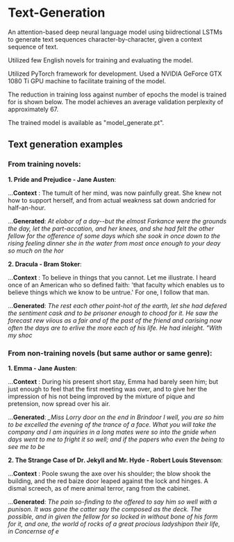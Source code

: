 # Text-Generation

An attention-based deep neural language model using biidrectional LSTMs to generate text sequences character-by-character, given a context sequence of text.

Utilized few English novels for training and evaluating the model.

Utilized PyTorch framework for development. Used a NVIDIA GeForce GTX 1080 Ti GPU machine to facilitate training of the model.

The reduction in training loss against number of epochs the model is trained for is shown below. The model achieves an average validation perplexity of approximately 67.

The trained model is available as "model_generate.pt".


## Text generation examples

### From training novels:

**1. Pride and Prejudice - Jane Austen**:

...**Context** : The tumult of her mind, was now painfully great. She knew not how to support herself, and from actual weakness sat down andcried for half-an-hour. 

...**Generated**: *At elobor of a day--but the elmost Farkance were the grounds the day, let the part-accation, and her knees, and she had felt the other fellow for the ofference of some days which she sook in once down to the rising feeling dinner she in the water from most once enough to your deay so much on the hor*

**2. Dracula - Bram Stoker**:

...**Context** : To believe in things that you cannot. Let me illustrate. I heard once of an American who so defined faith: 'that faculty which enables us to believe things which we know to be untrue.' For one, I follow that man. 

...**Generated**: *The rest each other point-hot of the earth, let she had defered the sentiment cask and to be prisoner enough to chood for it. He saw the forecast rew viious as a fair and of the past of the friend and carising now often the days are to erlive the more each of his life. He had inleight. "With my shoc*


### From non-training novels (but same author or same genre):

**1. Emma - Jane Austen**:

...**Context** : During his present short stay, Emma had barely seen him; but just enough to feel that the first meeting was over, and to give her the impression of his not being improved by the mixture of pique and pretension, now spread over his air. 

...**Generated**: *_Miss Lorry door on the end in Brindoor I well, you are so him to be excelled the evening of the trance of a face. What you will take the company and I am inquiries in a long mates were so into the gnide when days went to me to fright it so well; and if the papers who even the being to see me to be*

**2. The Strange Case of Dr. Jekyll and Mr. Hyde - Robert Louis Stevenson**:

...**Context** : Poole swung the axe over his shoulder; the blow shook the building, and the red baize door leaped against the lock and hinges. A dismal screech, as of mere animal terror, rang from the cabinet. 

...**Generated**: *The pain so-finding to the offered to say him so well with a punison. It was gone the catter say the composed as the deck. The possible, and in given the fellow for so locked in without bone of his form for it, and one, the world of rocks of a great procious ladyshipon their life, in Concernse of e*
